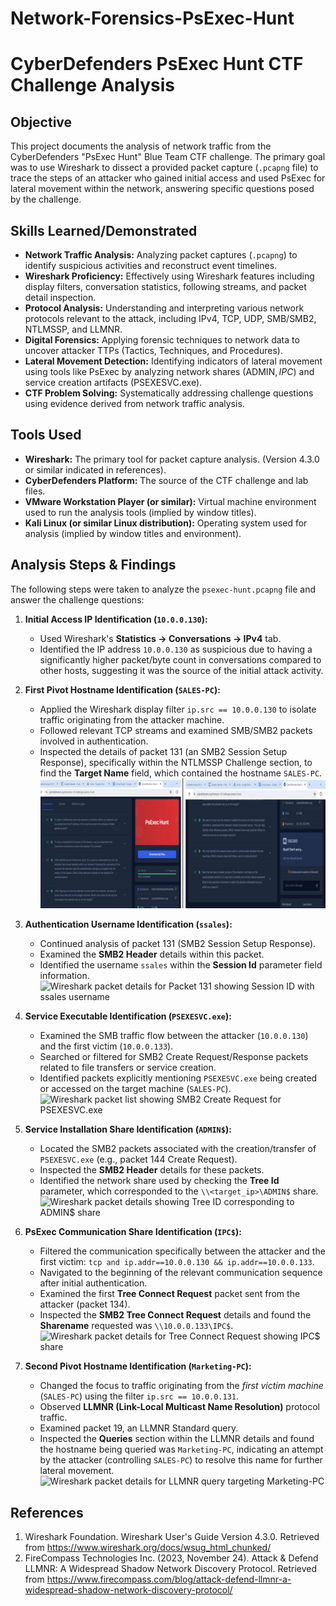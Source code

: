 # Network-Forensics-PsExec-Hunt
# CyberDefenders PsExec Hunt CTF Challenge Analysis

## Objective

This project documents the analysis of network traffic from the CyberDefenders "PsExec Hunt" Blue Team CTF challenge. The primary goal was to use Wireshark to dissect a provided packet capture (`.pcapng` file) to trace the steps of an attacker who gained initial access and used PsExec for lateral movement within the network, answering specific questions posed by the challenge.

## Skills Learned/Demonstrated

-   **Network Traffic Analysis:** Analyzing packet captures (`.pcapng`) to identify suspicious activities and reconstruct event timelines.
-   **Wireshark Proficiency:** Effectively using Wireshark features including display filters, conversation statistics, following streams, and packet detail inspection.
-   **Protocol Analysis:** Understanding and interpreting various network protocols relevant to the attack, including IPv4, TCP, UDP, SMB/SMB2, NTLMSSP, and LLMNR.
-   **Digital Forensics:** Applying forensic techniques to network data to uncover attacker TTPs (Tactics, Techniques, and Procedures).
-   **Lateral Movement Detection:** Identifying indicators of lateral movement using tools like PsExec by analyzing network shares (ADMIN$, IPC$) and service creation artifacts (PSEXESVC.exe).
-   **CTF Problem Solving:** Systematically addressing challenge questions using evidence derived from network traffic analysis.

## Tools Used

-   **Wireshark:** The primary tool for packet capture analysis. (Version 4.3.0 or similar indicated in references).
-   **CyberDefenders Platform:** The source of the CTF challenge and lab files.
-   **VMware Workstation Player (or similar):** Virtual machine environment used to run the analysis tools (implied by window titles).
-   **Kali Linux (or similar Linux distribution):** Operating system used for analysis (implied by window titles and environment).

## Analysis Steps & Findings

The following steps were taken to analyze the `psexec-hunt.pcapng` file and answer the challenge questions:

1.  **Initial Access IP Identification (`10.0.0.130`):**
    *   Used Wireshark's **Statistics -> Conversations -> IPv4** tab.
    *   Identified the IP address `10.0.0.130` as suspicious due to having a significantly higher packet/byte count in conversations compared to other hosts, suggesting it was the source of the initial attack activity.
2.  **First Pivot Hostname Identification (`SALES-PC`):**
    *   Applied the Wireshark display filter `ip.src == 10.0.0.130` to isolate traffic originating from the attacker machine.
    *   Followed relevant TCP streams and examined SMB/SMB2 packets involved in authentication.
    *   Inspected the details of packet 131 (an SMB2 Session Setup Response), specifically within the NTLMSSP Challenge section, to find the **Target Name** field, which contained the hostname `SALES-PC`.
       ![Wireshark Conversations showing high traffic for 10.0.0.130 and Wireshark packet details for Packet 131 showing Target Name SALES-PC](https://github.com/Teedico/Network-Forensics-PsExec-Hunt/blob/3b3fe88bbf19956d1b094d1e1f76cee97d2442eb/Screenshot%20(38).png)

3.  **Authentication Username Identification (`ssales`):**
    *   Continued analysis of packet 131 (SMB2 Session Setup Response).
    *   Examined the **SMB2 Header** details within this packet.
    *   Identified the username `ssales` within the **Session Id** parameter field information.
        ![Wireshark packet details for Packet 131 showing Session ID with ssales username](placeholder_image_url_step3_session_id.png)

4.  **Service Executable Identification (`PSEXESVC.exe`):**
    *   Examined the SMB traffic flow between the attacker (`10.0.0.130`) and the first victim (`10.0.0.133`).
    *   Searched or filtered for SMB2 Create Request/Response packets related to file transfers or service creation.
    *   Identified packets explicitly mentioning `PSEXESVC.exe` being created or accessed on the target machine (`SALES-PC`).
        ![Wireshark packet list showing SMB2 Create Request for PSEXESVC.exe](placeholder_image_url_step4_psexesvc_create.png)

5.  **Service Installation Share Identification (`ADMIN$`):**
    *   Located the SMB2 packets associated with the creation/transfer of `PSEXESVC.exe` (e.g., packet 144 Create Request).
    *   Inspected the **SMB2 Header** details for these packets.
    *   Identified the network share used by checking the **Tree Id** parameter, which corresponded to the `\\<target_ip>\ADMIN$` share.
        ![Wireshark packet details showing Tree ID corresponding to ADMIN$ share](placeholder_image_url_step5_admin_share.png)

6.  **PsExec Communication Share Identification (`IPC$`):**
    *   Filtered the communication specifically between the attacker and the first victim: `tcp and ip.addr==10.0.0.130 && ip.addr==10.0.0.133`.
    *   Navigated to the beginning of the relevant communication sequence after initial authentication.
    *   Examined the first **Tree Connect Request** packet sent from the attacker (packet 134).
    *   Inspected the **SMB2 Tree Connect Request** details and found the **Sharename** requested was `\\10.0.0.133\IPC$`.
        ![Wireshark packet details for Tree Connect Request showing IPC$ share](placeholder_image_url_step6_ipc_share.png)

7.  **Second Pivot Hostname Identification (`Marketing-PC`):**
    *   Changed the focus to traffic originating from the *first victim machine* (`SALES-PC`) using the filter `ip.src == 10.0.0.131`.
    *   Observed **LLMNR (Link-Local Multicast Name Resolution)** protocol traffic.
    *   Examined packet 19, an LLMNR Standard query.
    *   Inspected the **Queries** section within the LLMNR details and found the hostname being queried was `Marketing-PC`, indicating an attempt by the attacker (controlling `SALES-PC`) to resolve this name for further lateral movement.
        ![Wireshark packet details for LLMNR query targeting Marketing-PC](placeholder_image_url_step7_llmnr_query.png)

## References

1.  Wireshark Foundation. Wireshark User's Guide Version 4.3.0. Retrieved from https://www.wireshark.org/docs/wsug_html_chunked/
2.  FireCompass Technologies Inc. (2023, November 24). Attack & Defend LLMNR: A Widespread Shadow Network Discovery Protocol. Retrieved from https://www.firecompass.com/blog/attack-defend-llmnr-a-widespread-shadow-network-discovery-protocol/
